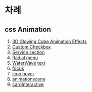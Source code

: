 # 차례

## css Animation

1. <a href="https://github.com/Self-Study-Programing/AnimationAndInteractive/tree/master/cssAnimation/3D%20Glowing%20Cube%20Animation%20Effects">3D Glowing Cube Animation Effects</a>
2. <a href="https://github.com/Self-Study-Programing/AnimationAndInteractive/tree/master/cssAnimation/Custom%20Checkbox">Custom Checkbox</a>
3. <a href="https://github.com/Self-Study-Programing/AnimationAndInteractive/tree/master/cssAnimation/ServicesSection">Service section</a>
4. <a href="https://github.com/Self-Study-Programing/AnimationAndInteractive/tree/master/cssAnimation/Simple%20Radial%20Menu">Radial menu</a>
5. <a href="https://github.com/Self-Study-Programing/AnimationAndInteractive/tree/master/cssAnimation/WaterWaveText">WaterWave text</a>
6. <a href="https://github.com/Self-Study-Programing/AnimationAndInteractive/tree/master/cssAnimation/focus">focus</a>
7. <a href="https://github.com/Self-Study-Programing/AnimationAndInteractive/tree/master/cssAnimation/iconhover">icon hover</a>
8. <a href="https://github.com/Self-Study-Programing/AnimationAndInteractive/tree/master/cssAnimation/animationscene">animationscene</a>
9. <a href="https://github.com/Self-Study-Programing/AnimationAndInteractive/tree/master/cssAnimation/CardInteractions">cardInteractive</a>
